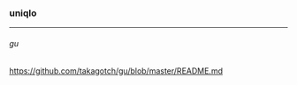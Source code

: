 ### uniqlo
---

###### gu
https://github.com/takagotch/gu/blob/master/README.md


```
```

```
```

```
```



